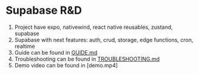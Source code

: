 # Supabase R&D
1. Project have expo, nativewind, react native reusables, zustand, supabase
2. Supabase with next features: auth, crud, storage, edge functions, cron, realtime
3. Guide can be found in [GUIDE.md](docs/GUIDE.md)
4. Troubleshooting can be found in [TROUBLESHOOTING.md](docs/TROUBLESHOOTING.md)
5. Demo video can be found in [demo.mp4]
